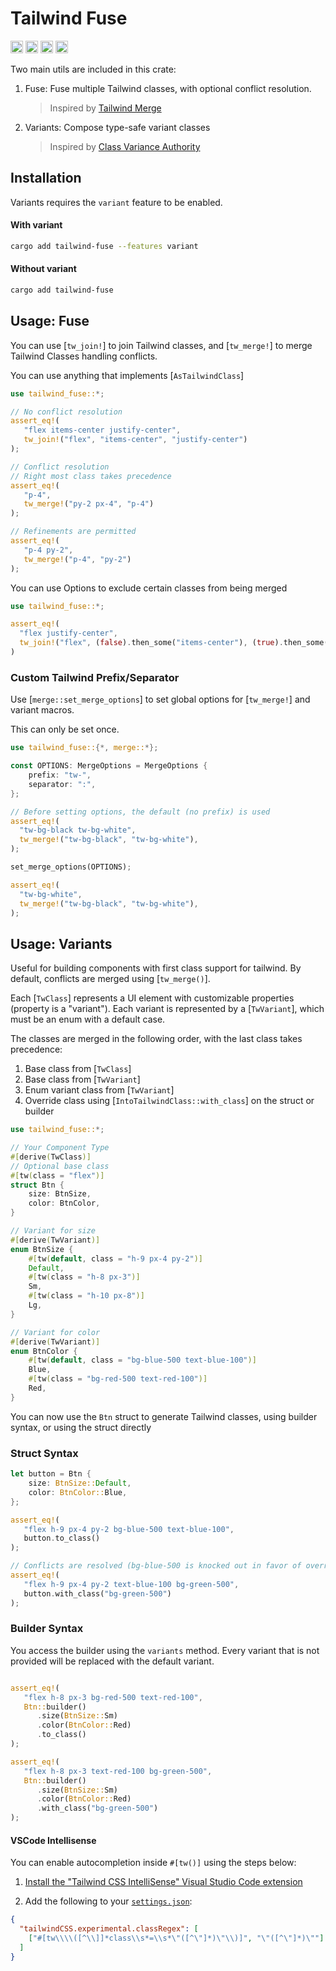 <!-- cargo-rdme start -->

# Tailwind Fuse
[<img alt="github" src="https://img.shields.io/badge/github-gaucho--labs/tailwind--fuse-8da0cb?style=for-the-badge&labelColor=555555&logo=github" height="20">](https://github.com/gaucho-labs/tailwind-fuse)
[<img alt="crates.io" src="https://img.shields.io/crates/v/tailwind-fuse.svg?style=for-the-badge&color=fc8d62&logo=rust" height="20">](https://crates.io/crates/tailwind-fuse)
[<img alt="docs.rs" src="https://img.shields.io/badge/docs.rs-tailwind--fuse-66c2a5?style=for-the-badge&labelColor=555555&logo=docs.rs" height="20">](https://docs.rs/tailwind-fuse)
[<img alt="build status" src="https://img.shields.io/github/actions/workflow/status/gaucho-labs/tailwind-fuse/ci.yml?branch=main&style=for-the-badge" height="20">](https://github.com/gaucho-labs/tailwind-fuse/actions?query=branch%3Amain)

Two main utils are included in this crate:

1. Fuse: Fuse multiple Tailwind classes, with optional conflict resolution.
    > Inspired by [Tailwind Merge](https://github.com/dcastil/tailwind-merge)
2. Variants: Compose type-safe variant classes
    > Inspired by [Class Variance Authority](https://github.com/joe-bell/cva)


## Installation

Variants requires the `variant` feature to be enabled.

#### With variant
```bash
cargo add tailwind-fuse --features variant
```

#### Without variant
```bash
cargo add tailwind-fuse
```

## Usage: Fuse

You can use [`tw_join!`] to join Tailwind classes, and [`tw_merge!`] to merge Tailwind Classes handling conflicts.


You can use anything that implements [`AsTailwindClass`]

```rust
use tailwind_fuse::*;

// No conflict resolution
assert_eq!(
   "flex items-center justify-center",
   tw_join!("flex", "items-center", "justify-center")
);

// Conflict resolution
// Right most class takes precedence
assert_eq!(
   "p-4",
   tw_merge!("py-2 px-4", "p-4")
);

// Refinements are permitted
assert_eq!(
   "p-4 py-2",
   tw_merge!("p-4", "py-2")
);
```

You can use Options to exclude certain classes from being merged

```rust
use tailwind_fuse::*;

assert_eq!(
  "flex justify-center",
  tw_join!("flex", (false).then_some("items-center"), (true).then_some("justify-center"))
)
```

### Custom Tailwind Prefix/Separator

Use [`merge::set_merge_options`] to set global options for [`tw_merge!`] and variant macros.

This can only be set once.

```rust
use tailwind_fuse::{*, merge::*};

const OPTIONS: MergeOptions = MergeOptions {
    prefix: "tw-",
    separator: ":",
};

// Before setting options, the default (no prefix) is used
assert_eq!(
  "tw-bg-black tw-bg-white",
  tw_merge!("tw-bg-black", "tw-bg-white"),
);

set_merge_options(OPTIONS);

assert_eq!(
  "tw-bg-white",
  tw_merge!("tw-bg-black", "tw-bg-white"),
);

```


## Usage: Variants

Useful for building components with first class support for tailwind. By default, conflicts are merged using [`tw_merge()`].

Each [`TwClass`] represents a UI element with customizable properties (property is a "variant"). Each variant is represented by a [`TwVariant`], which must be an enum with a default case.

The classes are merged in the following order, with the last class takes precedence:
1. Base class from [`TwClass`]
2. Base class from [`TwVariant`]
3. Enum variant class from [`TwVariant`]
4. Override class using [`IntoTailwindClass::with_class`] on the struct or builder

```rust
use tailwind_fuse::*;

// Your Component Type
#[derive(TwClass)]
// Optional base class
#[tw(class = "flex")]
struct Btn {
    size: BtnSize,
    color: BtnColor,
}

// Variant for size
#[derive(TwVariant)]
enum BtnSize {
    #[tw(default, class = "h-9 px-4 py-2")]
    Default,
    #[tw(class = "h-8 px-3")]
    Sm,
    #[tw(class = "h-10 px-8")]
    Lg,
}

// Variant for color
#[derive(TwVariant)]
enum BtnColor {
    #[tw(default, class = "bg-blue-500 text-blue-100")]
    Blue,
    #[tw(class = "bg-red-500 text-red-100")]
    Red,
}
```

You can now use the `Btn` struct to generate Tailwind classes, using builder syntax, or using the struct directly

### Struct Syntax
```rust
let button = Btn {
    size: BtnSize::Default,
    color: BtnColor::Blue,
};

assert_eq!(
   "flex h-9 px-4 py-2 bg-blue-500 text-blue-100",
   button.to_class()
);

// Conflicts are resolved (bg-blue-500 is knocked out in favor of override)
assert_eq!(
   "flex h-9 px-4 py-2 text-blue-100 bg-green-500",
   button.with_class("bg-green-500")
);
```

### Builder Syntax
You access the builder using the `variants` method. Every variant that is not provided will be replaced with the default variant.

```rust

assert_eq!(
   "flex h-8 px-3 bg-red-500 text-red-100",
   Btn::builder()
      .size(BtnSize::Sm)
      .color(BtnColor::Red)
      .to_class()
);

assert_eq!(
   "flex h-8 px-3 text-red-100 bg-green-500",
   Btn::builder()
      .size(BtnSize::Sm)
      .color(BtnColor::Red)
      .with_class("bg-green-500")
);

```

#### VSCode Intellisense

You can enable autocompletion inside `#[tw()]` using the steps below:

1. [Install the "Tailwind CSS IntelliSense" Visual Studio Code extension](https://marketplace.visualstudio.com/items?itemName=bradlc.vscode-tailwindcss)

2. Add the following to your [`settings.json`](https://code.visualstudio.com/docs/getstarted/settings):

```json
{
  "tailwindCSS.experimental.classRegex": [
    ["#[tw\\\\([^\\]]*class\\s*=\\s*\"([^\"]*)\"\\)]", "\"([^\"]*)\""]
  ]
}
```

<!-- cargo-rdme end -->
